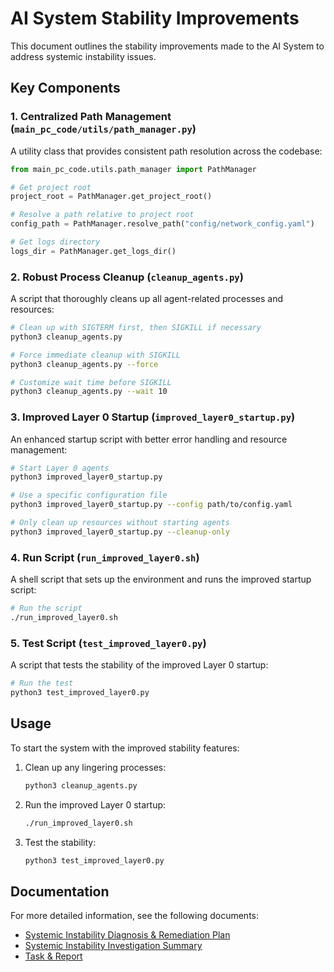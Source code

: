 # AI System Stability Improvements

This document outlines the stability improvements made to the AI System to address systemic instability issues.

## Key Components

### 1. Centralized Path Management (`main_pc_code/utils/path_manager.py`)

A utility class that provides consistent path resolution across the codebase:

```python
from main_pc_code.utils.path_manager import PathManager

# Get project root
project_root = PathManager.get_project_root()

# Resolve a path relative to project root
config_path = PathManager.resolve_path("config/network_config.yaml")

# Get logs directory
logs_dir = PathManager.get_logs_dir()
```

### 2. Robust Process Cleanup (`cleanup_agents.py`)

A script that thoroughly cleans up all agent-related processes and resources:

```bash
# Clean up with SIGTERM first, then SIGKILL if necessary
python3 cleanup_agents.py

# Force immediate cleanup with SIGKILL
python3 cleanup_agents.py --force

# Customize wait time before SIGKILL
python3 cleanup_agents.py --wait 10
```

### 3. Improved Layer 0 Startup (`improved_layer0_startup.py`)

An enhanced startup script with better error handling and resource management:

```bash
# Start Layer 0 agents
python3 improved_layer0_startup.py

# Use a specific configuration file
python3 improved_layer0_startup.py --config path/to/config.yaml

# Only clean up resources without starting agents
python3 improved_layer0_startup.py --cleanup-only
```

### 4. Run Script (`run_improved_layer0.sh`)

A shell script that sets up the environment and runs the improved startup script:

```bash
# Run the script
./run_improved_layer0.sh
```

### 5. Test Script (`test_improved_layer0.py`)

A script that tests the stability of the improved Layer 0 startup:

```bash
# Run the test
python3 test_improved_layer0.py
```

## Usage

To start the system with the improved stability features:

1. Clean up any lingering processes:
   ```bash
   python3 cleanup_agents.py
   ```

2. Run the improved Layer 0 startup:
   ```bash
   ./run_improved_layer0.sh
   ```

3. Test the stability:
   ```bash
   python3 test_improved_layer0.py
   ```

## Documentation

For more detailed information, see the following documents:

- [Systemic Instability Diagnosis & Remediation Plan](main_pc_code/NEWMUSTFOLLOW/documents/systemic_instability_diagnosis.md)
- [Systemic Instability Investigation Summary](systemic_instability_summary.md)
- [Task & Report](main_pc_code/NEWMUSTFOLLOW/documents/task&report.md)